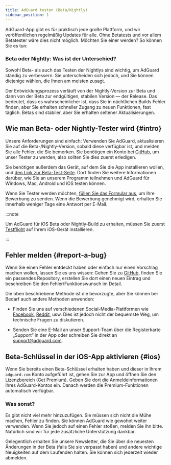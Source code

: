 ```yaml
---
title: AdGuard testen (Beta/Nightly)
sidebar_position: 1
---
```


AdGuard-App gibt es für praktisch jede große Plattform, und wir veröffentlichen regelmäßig Updates für alle. Ohne Betatests und vor allem Betatester wäre dies nicht möglich. Möchten Sie einer werden? So können Sie es tun:

### Beta oder Nightly: Was ist der Unterschied?

Sowohl Beta- als auch das Testen der Nightlys sind wichtig, um AdGuard ständig zu verbessern. Sie unterscheiden sich jedoch, und Sie können diejenige wählen, die Ihnen am meisten zusagt.

Der Entwicklungsprozess verläuft von der Nightly-Version zur Beta und dann von der Beta zur endgültigen, stabilen Version — der Release. Das bedeutet, dass es wahrscheinlicher ist, dass Sie in nächtlichen Builds Fehler finden, aber Sie erhalten schneller Zugang zu neuen Funktionen, fast täglich. Betas sind stabiler, aber Sie erhalten seltener Aktualisierungen.

## Wie man Beta- oder Nightly-Tester wird {#intro}

Unsere Anforderungen sind einfach: Verwenden Sie AdGuard, aktualisieren Sie auf die Beta-/Nightly-Version, sobald diese verfügbar ist, und melden Sie alle Fehler, die Sie bemerken. Sie benötigen ein Konto bei [GitHub](https://github.com/), um unser Tester zu werden, also sollten Sie dies zuerst erledigen.

Sie benötigen außerdem das Gerät, auf dem Sie die App installieren wollen, und [den Link zur Beta-Test-Seite](https://adguard.com/beta.html). Dort finden Sie weitere Informationen darüber, wie Sie an unserem Programm teilnehmen und AdGuard für Windows, Mac, Android und iOS testen können.

Wenn Sie Tester werden möchten, [füllen Sie das Formular aus](https://surveys.adguard.com/beta_testing_program/form.html), um Ihre Bewerbung zu senden. Wenn die Bewerbung genehmigt wird, erhalten Sie innerhalb weniger Tage eine Antwort per E-Mail.

:::note

Um AdGuard für iOS Beta oder Nightly-Build zu erhalten, müssen Sie zuerst [Testflight](https://apps.apple.com/app/testflight/id899247664) auf Ihrem iOS-Gerät installieren.

:::

## Fehler melden {#report-a-bug}

Wenn Sie einen Fehler entdeckt haben oder einfach nur einen Vorschlag machen wollen, lassen Sie es uns wissen: Gehen Sie zu [GitHub](https://github.com/AdguardTeam/), finden Sie ein passendes Repository, erstellen Sie dort einen neuen Eintrag und beschreiben Sie den Fehler/Funktionswunsch im Detail.

Die oben beschriebene Methode ist die bevorzugte, aber Sie können bei Bedarf auch andere Methoden anwenden:

- Finden Sie uns auf verschiedenen Social-Media-Plattformen wie [Facebook](https://www.facebook.com/AdguardEn/), [Reddit](https://www.reddit.com/r/Adguard/), usw. Dies ist jedoch nicht der bequemste Weg, um technische Fragen zu diskutieren.

- Senden Sie eine E-Mail an unser Support-Team über die Registerkarte „Support“ in der App oder schreiben Sie direkt an [support@adguard.com](mailto:support@adguard.com).

## Beta-Schlüssel in der iOS-App aktivieren {#ios}

Wenn Sie bereits einen Beta-Schlüssel erhalten haben und dieser in Ihrem `adguard.com` Konto aufgeführt ist, gehen Sie zur App und öffnen Sie den Lizenzbereich (Get Premium). Geben Sie dort die Anmeldeinformationen Ihres AdGuard-Kontos ein. Danach werden die Premium-Funktionen automatisch verfügbar.

### Was sonst?

Es gibt nicht viel mehr hinzuzufügen. Sie müssen sich nicht die Mühe machen, Fehler zu finden. Sie können AdGuard wie gewohnt weiter verwenden. Wenn Sie jedoch auf einen Fehler stoßen, melden Sie ihn bitte. Natürlich sind wir für jede zusätzliche Unterstützung dankbar.

Gelegentlich erhalten Sie unsere Newsletter, die Sie über die neuesten Änderungen in der Beta (falls Sie sie verpasst haben) und andere wichtige Neuigkeiten auf dem Laufenden halten. Sie können sich jederzeit wieder abmelden.
